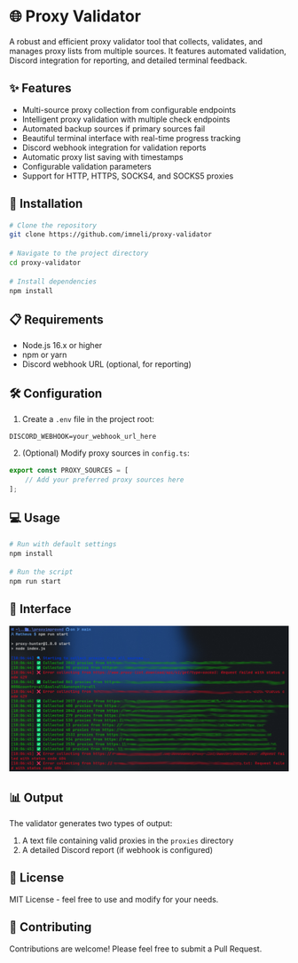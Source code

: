 # 🌐 Proxy Validator

A robust and efficient proxy validator tool that collects, validates, and manages proxy lists from multiple sources. It features automated validation, Discord integration for reporting, and detailed terminal feedback.

## ✨ Features

- Multi-source proxy collection from configurable endpoints
- Intelligent proxy validation with multiple check endpoints
- Automated backup sources if primary sources fail
- Beautiful terminal interface with real-time progress tracking
- Discord webhook integration for validation reports
- Automatic proxy list saving with timestamps
- Configurable validation parameters
- Support for HTTP, HTTPS, SOCKS4, and SOCKS5 proxies

## 🚀 Installation

```bash
# Clone the repository
git clone https://github.com/imneli/proxy-validator

# Navigate to the project directory
cd proxy-validator

# Install dependencies
npm install
```

## 📋 Requirements

- Node.js 16.x or higher
- npm or yarn
- Discord webhook URL (optional, for reporting)

## 🛠️ Configuration

1. Create a `.env` file in the project root:
```env
DISCORD_WEBHOOK=your_webhook_url_here
```

2. (Optional) Modify proxy sources in `config.ts`:
```typescript
export const PROXY_SOURCES = [
    // Add your preferred proxy sources here
];
```

## 💻 Usage

```bash
# Run with default settings
npm install

# Run the script
npm run start

```

## 🚀 Interface

<img src="assets/checker.png" />

## 📊 Output

The validator generates two types of output:
1. A text file containing valid proxies in the `proxies` directory
2. A detailed Discord report (if webhook is configured)

## 📝 License

MIT License - feel free to use and modify for your needs.

## 🤝 Contributing

Contributions are welcome! Please feel free to submit a Pull Request.